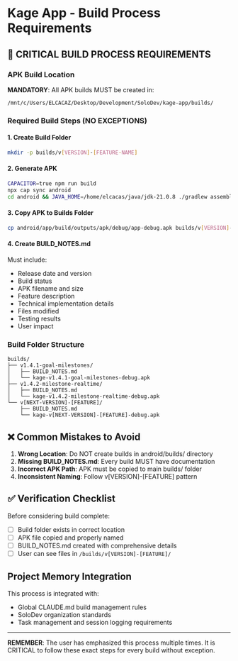 # Kage App - Build Process Requirements

## 🚨 CRITICAL BUILD PROCESS REQUIREMENTS

### APK Build Location
**MANDATORY**: All APK builds MUST be created in:
```
/mnt/c/Users/ELCACAZ/Desktop/Development/SoloDev/kage-app/builds/
```

### Required Build Steps (NO EXCEPTIONS)

#### 1. Create Build Folder
```bash
mkdir -p builds/v[VERSION]-[FEATURE-NAME]
```

#### 2. Generate APK
```bash
CAPACITOR=true npm run build
npx cap sync android
cd android && JAVA_HOME=/home/elcacas/java/jdk-21.0.8 ./gradlew assembleDebug
```

#### 3. Copy APK to Builds Folder
```bash
cp android/app/build/outputs/apk/debug/app-debug.apk builds/v[VERSION]-[FEATURE-NAME]/kage-v[VERSION]-[FEATURE-NAME]-debug.apk
```

#### 4. Create BUILD_NOTES.md
Must include:
- Release date and version
- Build status
- APK filename and size
- Feature description
- Technical implementation details
- Files modified
- Testing results
- User impact

### Build Folder Structure
```
builds/
├── v1.4.1-goal-milestones/
│   ├── BUILD_NOTES.md
│   └── kage-v1.4.1-goal-milestones-debug.apk
├── v1.4.2-milestone-realtime/
│   ├── BUILD_NOTES.md
│   └── kage-v1.4.2-milestone-realtime-debug.apk
└── v[NEXT-VERSION]-[FEATURE]/
    ├── BUILD_NOTES.md
    └── kage-v[NEXT-VERSION]-[FEATURE]-debug.apk
```

## ❌ Common Mistakes to Avoid

1. **Wrong Location**: Do NOT create builds in android/builds/ directory
2. **Missing BUILD_NOTES.md**: Every build MUST have documentation
3. **Incorrect APK Path**: APK must be copied to main builds/ folder
4. **Inconsistent Naming**: Follow v[VERSION]-[FEATURE] pattern

## ✅ Verification Checklist

Before considering build complete:
- [ ] Build folder exists in correct location
- [ ] APK file copied and properly named
- [ ] BUILD_NOTES.md created with comprehensive details
- [ ] User can see files in `/builds/v[VERSION]-[FEATURE]/`

## Project Memory Integration

This process is integrated with:
- Global CLAUDE.md build management rules
- SoloDev organization standards
- Task management and session logging requirements

---

**REMEMBER**: The user has emphasized this process multiple times. It is CRITICAL to follow these exact steps for every build without exception.
